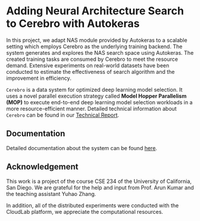 Adding Neural Architecture Search to Cerebro with Autokeras
=======

In this project, we adapt NAS module provided by Autokeras to a scalable setting which employs Cerebro as the underlying training backend. The system generates and explores the NAS search space using Autokeras. The created training tasks are consumed by Cerebro to meet the resource demand. Extensive experiments on real-world datasets have been conducted to estimate the effectiveness of search algorithm and the improvement in efficiency.
 
``Cerebro`` is a data system for optimized deep learning model selection. It uses a novel parallel execution strategy
called **Model Hopper Parallelism (MOP)** to execute end-to-end deep learning model selection workloads in a more 
resource-efficient manner. Detailed technical information about ``Cerebro`` can be found in our 
[Technical Report](https://adalabucsd.github.io/papers/TR_2020_Cerebro.pdf).

Documentation
-------------
Detailed documentation about the system can be found [here](https://github.com/jiange91/cerebro-system/blob/master/documentation.md).

Acknowledgement
---------------
This work is a project of the course CSE 234 of the University of California, San Diego. We are grateful for the help and input from Prof. Arun Kumar and the teaching assistant Yuhao Zhang. 

In addition, all of the distributed experiments were conducted with the CloudLab platform, we appreciate the computational resources.
